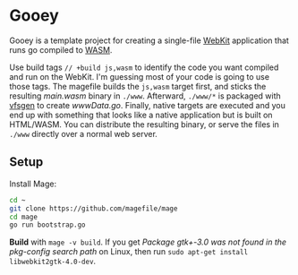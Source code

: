 # Gooey

Gooey is a template project for creating a single-file [WebKit](https://github.com/zserge/webview) application that runs go compiled to [WASM](https://github.com/golang/go/wiki/WebAssembly).

Use build tags `// +build js,wasm` to identify the code you want compiled and run on the WebKit. I'm guessing most of your code is going to use those tags. The magefile builds the `js,wasm` target first, and sticks the resulting *main.wasm* binary in `./www`. Afterward, `./www/*` is packaged with [vfsgen](https://github.com/shurcooL/vfsgen) to create *wwwData.go*. Finally, native targets are executed and you end up with something that looks like a native application but is built on HTML/WASM. You can distribute the resulting binary, or serve the files in `./www` directly over a normal web server.

## Setup

Install Mage:

```sh
cd ~
git clone https://github.com/magefile/mage
cd mage
go run bootstrap.go
```

**Build** with `mage -v build`. If you get *Package gtk+-3.0 was not found in the pkg-config search path* on Linux, then run `sudo apt-get install libwebkit2gtk-4.0-dev`.